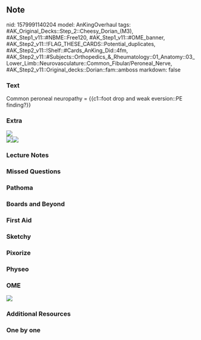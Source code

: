## Note
nid: 1579991140204
model: AnKingOverhaul
tags: #AK_Original_Decks::Step_2::Cheesy_Dorian_(M3), #AK_Step1_v11::#NBME::Free120, #AK_Step1_v11::#OME_banner, #AK_Step2_v11::!FLAG_THESE_CARDS::Potential_duplicates, #AK_Step2_v11::!Shelf::#Cards_AnKing_Did::4fm, #AK_Step2_v11::#Subjects::Orthopedics_&_Rheumatology::01_Anatomy::03_Lower_Limb::Neurovasculature::Common_Fibular/Peroneal_Nerve, #AK_Step2_v11::Original_decks::Dorian::fam::amboss
markdown: false

### Text
Common peroneal neuropathy = {{c1::foot drop and weak eversion::PE finding?}}

### Extra
<div><img src="paste-69372311764993.jpg"></div>
<div><img src="paste-208722525683713.jpg"><img src=
"paste-201476915855361.jpg"></div>

### Lecture Notes


### Missed Questions


### Pathoma


### Boards and Beyond


### First Aid


### Sketchy


### Pixorize


### Physeo


### OME
<div class="ome-widget">
  <a href="https://onlinemeded.org?ref=anki"><img src=
  "_OME_AnkiFlashcards_General_7.png"></a>
</div>

### Additional Resources


### One by one

